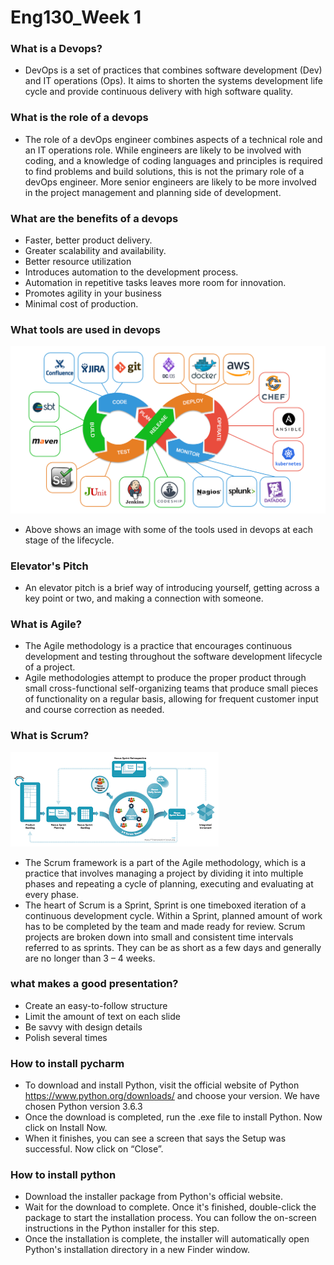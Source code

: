 # Eng130_Week 1
### What is a Devops?
- DevOps is a set of practices that combines software development (Dev) and IT operations (Ops). It aims to shorten the systems development life cycle and provide continuous delivery with high software quality.

### What is the role of a devops
- The role of a devOps engineer combines aspects of a technical role and an IT operations role. While engineers are likely to be involved with coding, and a knowledge of coding languages and principles is required to find problems and build solutions, this is not the primary role of a devOps engineer. More senior engineers are likely to be more involved in the project management and planning side of development.

### What are the benefits of a devops
- Faster, better product delivery.
- Greater scalability and availability.
- Better resource utilization
- Introduces automation to the development process.
- Automation in repetitive tasks leaves more room for innovation.
- Promotes agility in your business
- Minimal cost of production.

### What tools are used in devops
![](images/devops%20tools.png)
- Above shows an image with some of the tools used in devops at each stage of the lifecycle.

### Elevator's Pitch
- An elevator pitch is a brief way of introducing yourself, getting across a key point or two, and making a connection with someone.

### What is Agile?
- The Agile methodology is a practice that encourages continuous development and testing throughout the software development lifecycle of a project.
- Agile methodologies attempt to produce the proper product through small cross-functional self-organizing teams that produce small pieces of functionality on a regular basis, allowing for frequent customer input and course correction as needed.

### What is Scrum?
![](images/scrum.png)
- The Scrum framework is a part of the Agile methodology, which is a practice that involves managing a project by dividing it into multiple phases and repeating a cycle of planning, executing and evaluating at every phase.
- The heart of Scrum is a Sprint, Sprint is one timeboxed iteration of a continuous development cycle. Within a Sprint, planned amount of work has to be completed by the team and made ready for review. Scrum projects are broken down into small and consistent time intervals referred to as sprints. They can be as short as a few days and generally are no longer than 3 – 4 weeks.

### what makes a good presentation?
- Create an easy-to-follow structure
- Limit the amount of text on each slide
- Be savvy with design details
- Polish several times

### How to install pycharm
- To download and install Python, visit the official website of Python https://www.python.org/downloads/ and choose your version. We have chosen Python version 3.6.3
- Once the download is completed, run the .exe file to install Python. Now click on Install Now.
- When it finishes, you can see a screen that says the Setup was successful. Now click on “Close”.

### How to install python
- Download the installer package from Python's official website.
- Wait for the download to complete. Once it's finished, double-click the package to start the installation process. You can follow the on-screen instructions in the Python installer for this step.
- Once the installation is complete, the installer will automatically open Python's installation directory in a new Finder window.

